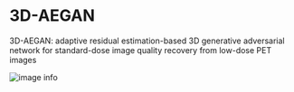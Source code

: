 # 3D-AEGAN
3D-AEGAN: adaptive residual estimation-based 3D generative adversarial network for standard-dose image quality recovery from low-dose PET images

![image info](/home/mingjian/Pictures/framework.png)

